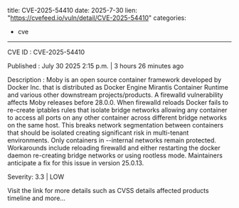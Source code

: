 
title: CVE-2025-54410
date: 2025-7-30
lien: "https://cvefeed.io/vuln/detail/CVE-2025-54410"
categories:
  - cve
---

CVE ID : CVE-2025-54410

Published :  July 30
2025
2:15 p.m. | 3 hours
26 minutes ago

Description : Moby is an open source container framework developed by Docker Inc. that is distributed as Docker Engine
Mirantis Container Runtime
and various other downstream projects/products. A firewalld vulnerability affects Moby releases before 28.0.0. When firewalld reloads
Docker fails to re-create iptables rules that isolate bridge networks
allowing any container to access all ports on any other container across different bridge networks on the same host. This breaks network segmentation between containers that should be isolated
creating significant risk in multi-tenant environments. Only containers in --internal networks remain protected.
Workarounds include reloading firewalld and either restarting the docker daemon
re-creating bridge networks
or using rootless mode. Maintainers anticipate a fix for this issue in version 25.0.13.

Severity: 3.3 | LOW

Visit the link for more details
such as CVSS details
affected products
timeline
and more...
